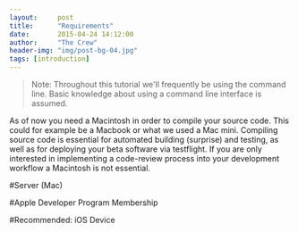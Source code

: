 ```yaml
---
layout:     post
title:      "Requirements"
date:       2015-04-24 14:12:00
author:     "The Crew"
header-img: "img/post-bg-04.jpg"
tags: [introduction]
---
```


> Note: Throughout this tutorial we'll frequently be using the command line. Basic knowledge about using a command line interface is assumed.

As of now you need a Macintosh in order to compile your source code. This could for example be a Macbook or what we used a Mac mini. Compiling source code is essential for automated building (surprise) and testing, as well as  for deploying your beta software via testflight. If you are only interested in implementing a code-review process into your development workflow a Macintosh is not essential.

#Server (Mac)

#Apple Developer Program Membership

#Recommended: iOS Device